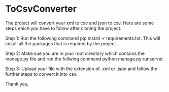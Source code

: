 # ToCsvConverter
The project will convert your xml to csv and json to csv. Here are some steps ehich you have to follow after cloning the project.

Step 1:
 Run the following command pip install -r requirements.txt.
 This will install all the packages that is required by the project.
 
 Step 2:
 Make sue you are in your root directory which contains the manage.py file and run the follwing command python manage.py runserver.
 
 
 Step 3: 
 Upload your file with the extension of .xml or .json and follow the further steps to convert it into csv.
 
 Thank you,
